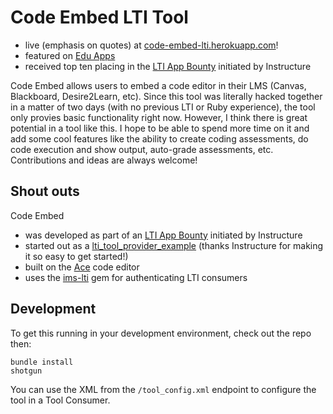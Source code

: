 # Code Embed LTI Tool
- live (emphasis on quotes) at [code-embed-lti.herokuapp.com](https://code-embed-lti.herokuapp.com)!
- featured on [Edu Apps](https://www.edu-apps.org/index.html?tool=code_embed)
- received top ten placing in the [LTI App Bounty](http://instructure.github.io/lti_bounty) initiated by Instructure


Code Embed allows users to embed a code editor in their LMS (Canvas, Blackboard, Desire2Learn, etc).  Since this tool was literally hacked together in a matter of two days (with no previous LTI or Ruby experience), the tool only provies basic functionality right now.  However, I think there is great potential in a tool like this.  I hope to be able to spend more time on it and add some cool features like the ability to create coding assessments, do code execution and show output, auto-grade assessments, etc.  Contributions and ideas are always welcome!

## Shout outs
Code Embed
- was developed as part of an [LTI App Bounty](http://instructure.github.io/lti_bounty) initiated by Instructure
- started out as a [lti_tool_provider_example](https://github.com/instructure/lti_tool_provider_example) (thanks Instructure for making it so easy to get started!)
- built on the [Ace](https://github.com/ajaxorg/ace) code editor
- uses the [ims-lti](https://github.com/instructure/ims-lti) gem for authenticating LTI consumers

## Development
To get this running in your development environment, check out the repo then:

    bundle install
    shotgun

You can use the XML from the `/tool_config.xml` endpoint to configure the tool in a Tool Consumer.
